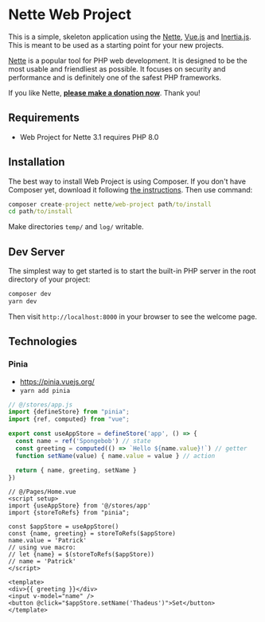 Nette Web Project
=================

This is a simple, skeleton application using the [Nette](https://nette.org), [Vue.js](https://vuejs.org/) and [Inertia.js](https://inertiajs.com/). This is meant to
be used as a starting point for your new projects.

[Nette](https://nette.org) is a popular tool for PHP web development.
It is designed to be the most usable and friendliest as possible. It focuses
on security and performance and is definitely one of the safest PHP frameworks.

If you like Nette, **[please make a donation now](https://nette.org/donate)**. Thank you!


Requirements
------------

- Web Project for Nette 3.1 requires PHP 8.0


Installation
------------

The best way to install Web Project is using Composer. If you don't have Composer yet,
download it following [the instructions](https://doc.nette.org/composer). Then use command:

```cmd
composer create-project nette/web-project path/to/install
cd path/to/install
```

Make directories `temp/` and `log/` writable.


Dev Server
----------------

The simplest way to get started is to start the built-in PHP server in the root directory of your project:

```cmd
composer dev
yarn dev
```


Then visit `http://localhost:8000` in your browser to see the welcome page.

Technologies
----------------

### Pinia 

* https://pinia.vuejs.org/
* `yarn add pinia`
```js
// @/stores/app.js
import {defineStore} from "pinia";
import {ref, computed} from "vue";

export const useAppStore = defineStore('app', () => {
  const	name = ref('Spongebob') // state
  const greeting = computed(() => `Hello ${name.value}!`) // getter
  function setName(value) { name.value = value } // action

  return { name, greeting, setName }
})
```
```vue 
// @/Pages/Home.vue
<script setup>
import {useAppStore} from '@/stores/app'
import {storeToRefs} from "pinia";

const $appStore = useAppStore()
const {name, greeting} = storeToRefs($appStore)
name.value = 'Patrick'
// using vue macro:
// let {name} = $(storeToRefs($appStore))
// name = 'Patrick'
</script>

<template>
<div>{{ greeting }}</div>
<input v-model="name" />
<button @click="$appStore.setName('Thadeus')">Set</button>
</template>
```

